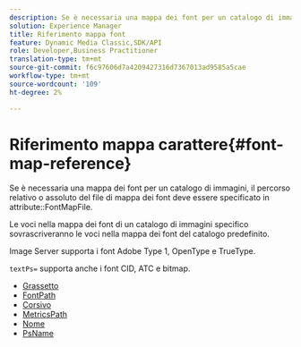 ```yaml
---
description: Se è necessaria una mappa dei font per un catalogo di immagini, il percorso relativo o assoluto del file di mappa dei font deve essere specificato nell'attributo FontMapFile.
solution: Experience Manager
title: Riferimento mappa font
feature: Dynamic Media Classic,SDK/API
role: Developer,Business Practitioner
translation-type: tm+mt
source-git-commit: f6c97606d7a4209427316d7367013ad9585a5cae
workflow-type: tm+mt
source-wordcount: '109'
ht-degree: 2%

---
```



# Riferimento mappa carattere{#font-map-reference}

Se è necessaria una mappa dei font per un catalogo di immagini, il percorso relativo o assoluto del file di mappa dei font deve essere specificato in attribute::FontMapFile.

Le voci nella mappa dei font di un catalogo di immagini specifico sovrascriveranno le voci nella mappa dei font del catalogo predefinito.

Image Server supporta i font Adobe Type 1, OpenType e TrueType.

`textPs=` supporta anche i font CID, ATC e bitmap.

* [Grassetto](r-bold-font.md)
* [FontPath](r-fontpath-font.md)
* [Corsivo](r-italic-font.md)
* [MetricsPath](r-metricspath-font.md)
* [Nome](r-name-font.md)
* [PsName](r-psname-font.md)
